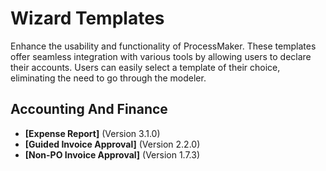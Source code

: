 # Wizard Templates
Enhance the usability and functionality of ProcessMaker. These templates offer seamless integration with various tools by allowing users to declare their accounts. Users can easily select a template of their choice, eliminating the need to go through the modeler.
## Accounting And Finance
- **[Expense Report]** (Version 3.1.0)
- **[Guided Invoice Approval]** (Version 2.2.0)
- **[Non-PO Invoice Approval]** (Version 1.7.3)
